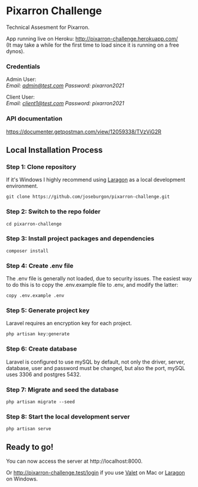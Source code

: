 # Pixarron Challenge

Technical Assesment for Pixarron.

App running live on Heroku: http://pixarron-challenge.herokuapp.com/  
(It may take a while for the first time to load since it is running on a free dynos).

### Credentials

Admin User:  
*Email: admin@test.com
Password: pixarron2021*

Client User:  
*Email: client1@test.com
Password: pixarron2021*

### API documentation
https://documenter.getpostman.com/view/12059338/TVzViG2R

## Local Installation Process

### Step 1: Clone repository

If it's Windows I highly recommend using [Laragon](https://laragon.org/) as a local development environment.

```
git clone https://github.com/joseburgon/pixarron-challenge.git
```

### Step 2: Switch to the repo folder

```
cd pixarron-challenge
```

### Step 3: Install project packages and dependencies

```
composer install
```

### Step 4: Create .env file

The .env file is generally not loaded, due to security issues. The easiest way to do this is to copy the .env.example file to .env, and modify the latter:

```
copy .env.example .env
```

### Step 5: Generate project key

Laravel requires an encryption key for each project.

```
php artisan key:generate
```

### Step 6: Create database

Laravel is configured to use mySQL by default, not only the driver, server, database, user and password must be changed, but also the port, mySQL uses 3306 and postgres 5432.

### Step 7: Migrate and seed the database

```
php artisan migrate --seed
```

### Step 8: Start the local development server

```
php artisan serve
```

## Ready to go!

You can now access the server at http://localhost:8000.

Or http://pixarron-challenge.test/login if you use [Valet](https://laravel.com/docs/7.x/valet) on Mac or [Laragon](https://laragon.org/) on Windows.
